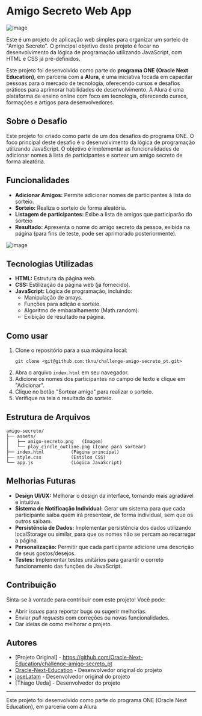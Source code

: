 # Amigo Secreto Web App
![image](https://github.com/user-attachments/assets/148b2d5d-5501-41e2-bd01-440cff63437c)


Este é um projeto de aplicação web simples para organizar um sorteio de "Amigo Secreto". O principal objetivo deste projeto é focar no desenvolvimento da lógica de programação 
utilizando JavaScript, com HTML e CSS já pré-definidos.

Este projeto foi desenvolvido como parte do **programa ONE (Oracle Next Education)**, em parceria com a **Alura**, é uma iniciativa focada em capacitar pessoas para o mercado de 
tecnologia, oferecendo cursos e desafios práticos para aprimorar habilidades de desenvolvimento. A Alura é uma plataforma de ensino online com foco em tecnologia, oferecendo 
cursos, formações e artigos para desenvolvedores.

## Sobre o Desafio

Este projeto foi criado como parte de um dos desafios do programa ONE. O foco principal deste desafio é o desenvolvimento da lógica de programação utilizando JavaScript. 
O objetivo é implementar as funcionalidades de adicionar nomes à lista de participantes e sortear um amigo secreto de forma aleatória.

## Funcionalidades

*   **Adicionar Amigos:** Permite adicionar nomes de participantes à lista do sorteio.
*   **Sorteio:** Realiza o sorteio de forma aleatória.
*   **Listagem de participantes:** Exibe a lista de amigos que participarão do sorteio
*   **Resultado:** Apresenta o nome do amigo secreto da pessoa, exibida na página (para fins de teste, pode ser aprimorado posteriormente).
  
![image](https://github.com/user-attachments/assets/036e1212-0f49-4edc-bd40-da04052463dc)


## Tecnologias Utilizadas

*   **HTML:** Estrutura da página web.
*   **CSS:** Estilização da página web (já fornecido).
*   **JavaScript:** Lógica de programação, incluindo:
    *   Manipulação de arrays.
    *   Funções para adição e sorteio.
    *   Algoritmo de embaralhamento (Math.random).
    *   Exibição de resultado na página.

## Como usar

1.  Clone o repositório para a sua máquina local:
    ```
    git clone <git@github.com:tknu/challenge-amigo-secreto_pt.git>
    ```
2.  Abra o arquivo `index.html` em seu navegador.
3.  Adicione os nomes dos participantes no campo de texto e clique em "Adicionar".
4.  Clique no botão "Sortear amigo" para realizar o sorteio.
5.  Verifique na tela o resultado do sorteio.

## Estrutura de Arquivos

```
amigo-secreto/
├── assets/
│   ├── amigo-secreto.png   (Imagem)
│   └── play_circle_outline.png (Ícone para sortear)
├── index.html          (Página principal)
├── style.css           (Estilos CSS)
└── app.js              (Lógica JavaScript)
```

## Melhorias Futuras

*   **Design UI/UX:** Melhorar o design da interface, tornando mais agradável e intuitiva.
*   **Sistema de Notificação Individual:** Gerar um sistema para que cada participante saiba quem irá presentear, de forma individual, sem que os outros saibam.
*   **Persistência de Dados:** Implementar persistência dos dados utilizando localStorage ou similar, para que os nomes não se percam ao recarregar a página.
*   **Personalização:** Permitir que cada participante adicione uma descrição de seus gostos/desejos.
*   **Testes:** Implementar testes unitários para garantir o correto funcionamento das funções de JavaScript.

## Contribuição

Sinta-se à vontade para contribuir com este projeto! Você pode:

*   Abrir *issues* para reportar bugs ou sugerir melhorias.
*   Enviar *pull requests* com correções ou novas funcionalidades.
*   Dar ideias de como melhorar o projeto.

## Autores
*   [Projeto Original] - <https://github.com/Oracle-Next-Education/challenge-amigo-secreto_pt>
*   [Oracle-Next-Education](https://github.com/Oracle-Next-Education) - Desenvolvedor original do projeto
*   [joseLatam](https://github.com/joseLatam) - Desenvolvedor original do projeto
*   [Thiago Ueda] - Desenvolvedor do projeto

---
Este projeto foi desenvolvido como parte do programa ONE (Oracle Next Education), em parceria com a Alura
